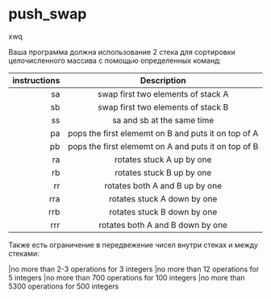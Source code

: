 # push_swap
xwq

Ваша программа должна использование 2 стека для сортировки целочисленного массива с помощью определенных команд:

|instructions	|Description
|----:|:----:|
|sa	|swap first two elements of stack A
|sb	|swap first two elements of stack B
|ss	|sa and sb at the same time
|pa	|pops the first elememt on B and puts it on top of A
|pb	|pops the first elememt on A and puts it on top of B
|ra	|rotates stuck A up by one
|rb	|rotates stuck B up by one
|rr	|rotates both A and B up by one
|rra	|rotates stuck A down by one
|rrb	|rotates stuck B down by one
|rrr	|rotates both A and B down by one

Также есть ограничение в передвежение чисел внутри стеках и между стеками:

|no more than 2-3 operations for 3 integers
|no more than 12 operations for 5 integers
|no more than 700 operations for 100 integers
|no more than 5300 operations for 500 integers

